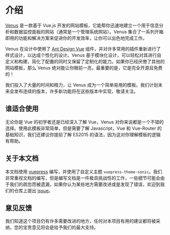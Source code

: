 # 介绍

[Venus](http://venus.leoku.top/) 是一款基于 Vue.js 开发的网站模板，它能帮你迅速地建立一个用于信息分析和数据监控面板的网站（通常是一个管理系统网站）。Venus 集合了一系列开箱即用的功能和解决方案来促进你的开发效率，让你可以出色地完成工作。

Venus 在设计中使用了 [Ant Design Vue](https://www.antdv.com/docs/vue/introduce-cn/) 组件，并对许多常用的插件重新进行了样式设计，以达成个性化的设计。Venus 基于模块化设计，可以轻松对其进行自定义和构建，简化了配置的同时又保留了定制化的能力。如果你已经厌倦了其他的网站模板，那么 Venus 绝对能让你眼前一亮，最重要的是，它是完全开源且免费的！

我们投入了大量的时间和精力，让 Venus 成为一个简单易用的模板。我们计划未来会发布连续的版本，许多新功能将在这些版本中实现，敬请关注。

## 谁适合使用

无论你是 Vue 的初学者还是已经深入了解 Vue，Venus 对你来说都是一个不错的选择。使用此模板非常简单，但是需要了解 Javascript，Vue 和 Vue-Router 的基础知识，我们还建议你提前了解 ES2015 的语法，因为这对你理解模板的逻辑有帮助。

## 关于本文档

本文档使用 [vuepress](https://vuepress.vuejs.org/zh/) 编写，并使用了自定义主题 `vuepress-theme-sonic`。我们非常重视文档的编写，但是编写文档是一件极具挑战性的工作，一些细节可能会由于我们的疏忽而被遗漏，如果你认为某些地方需要改进或是发现了错误，欢迎到我们的仓库上提出 [issue](https://github.com/Chinesee/venus/issues)。

## 意见反馈

我们知道这个项目仍有许多需要改进的地方，任何对本项目有用的建议都将被采纳，您的宝贵意见将会是给予我们的最大支持。
